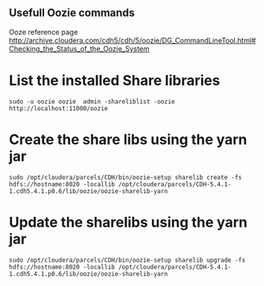 ## Usefull Oozie commands
Ooze reference page http://archive.cloudera.com/cdh5/cdh/5/oozie/DG_CommandLineTool.html#Checking_the_Status_of_the_Oozie_System

# List the installed Share libraries

```
sudo -u oozie oozie  admin -shareliblist -oozie http://localhost:11000/oozie
```

# Create the share libs using the yarn jar

```
sudo /opt/cloudera/parcels/CDH/bin/oozie-setup sharelib create -fs hdfs://hostname:8020 -locallib /opt/cloudera/parcels/CDH-5.4.1-1.cdh5.4.1.p0.6/lib/oozie/oozie-sharelib-yarn
```

# Update the sharelibs using the yarn jar

```
sudo /opt/cloudera/parcels/CDH/bin/oozie-setup sharelib upgrade -fs hdfs://hostname:8020 -locallib /opt/cloudera/parcels/CDH-5.4.1-1.cdh5.4.1.p0.6/lib/oozie/oozie-sharelib-yarn
```